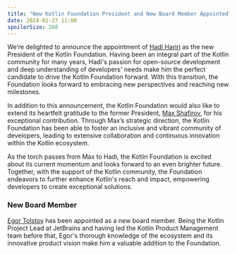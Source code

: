 ```yaml
---
title: "New Kotlin Foundation President and New Board Member Appointed"
date: 2024-02-27 11:00
spoilerSize: 260
---
```


We’re delighted to announce the appointment of [Hadi Hariri](https://twitter.com/hhariri) as the new President of the Kotlin Foundation. Having been an integral part of the Kotlin community for many years, Hadi's passion for open-source development and deep understanding of developers' needs make him the perfect candidate to drive the Kotlin Foundation forward. With this transition, the Foundation looks forward to embracing new perspectives and reaching new milestones.

In addition to this announcement, the Kotlin Foundation would also like to extend its heartfelt gratitude to the former President, [Max Shafirov](https://twitter.com/mshafirov), for his exceptional contribution. Through Max’s strategic direction, the Kotlin Foundation has been able to foster an inclusive and vibrant community of developers, leading to extensive collaboration and continuous innovation within the Kotlin ecosystem.

As the torch passes from Max to Hadi, the Kotlin Foundation is excited about its current momentum and looks forward to an even brighter future. Together, with the support of the Kotlin community, the Foundation endeavors to further enhance Kotlin's reach and impact, empowering developers to create exceptional solutions.

### New Board Member

[Egor Tolstoy](https://twitter.com/HeyTolstoy) has been appointed as a new board member. Being the Kotlin Project Lead at JetBrains and having led the Kotlin Product Management team before that, Egor's thorough knowledge of the ecosystem and its innovative product vision make him a valuable addition to the Foundation.
